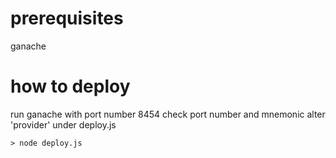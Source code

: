 # prerequisites

  ganache


# how to deploy

  run ganache with port number 8454
  check port number and mnemonic
  alter 'provider' under deploy.js

```
> node deploy.js
```
